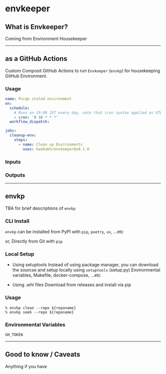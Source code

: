 # envkeeper


## What is Envkeeper?
Coming from Environment Housekeeper

***

## as a GitHub Actions
Custom Composit GitHub Actions to run `Envkeeper` (`envkp`) for housekeeping GitHub Environment.

### Usage

```yaml
name: Purge staled environment
on:
  schedule:
    # Runs on 19:00 JST every day, note that cron syntax applied as UTC
    - cron: '0 10 * * *'
  workflow_dispatch:

jobs:
  cleanup-env:
    steps:
      - name: Clean up Environments
        uses: hwakabh/envkeeper@v0.1.0
```

### Inputs


### Outputs

***

## envkp
TBA for brief descriptions of `envkp`

### CLI Install
`envkp` can be installed from PyPI with `pip`, `poetry`, `uv`, ...etc

or, Directly from Git with `pip`

### Local Setup
- Using setuptools
Instead of using package manager, you can download the sourcse and setup locally using `setuptools` (setup.py)
Environmental variables, Makefile, docker-compose, ...etc

- Using .whl files
Download from releases and install via pip

### Usage

```shell
% envkp clean --repo ${reponame}
% envkp seek --repo ${reponame}
```

### Environmental Variables
`GH_TOKEN`

***


## Good to know / Caveats
Anything if you have

